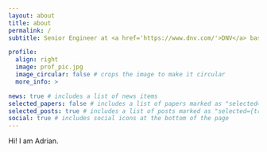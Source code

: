 ```yaml
---
layout: about
title: about
permalink: /
subtitle: Senior Engineer at <a href='https://www.dnv.com/'>DNV</a> based in Yokohama, Japan

profile:
  align: right
  image: prof_pic.jpg
  image_circular: false # crops the image to make it circular
  more_info: >

news: true # includes a list of news items
selected_papers: false # includes a list of papers marked as "selected={true}"
selected_posts: true # includes a list of posts marked as "selected={true}"
social: true # includes social icons at the bottom of the page
---
```


Hi! I am Adrian.
